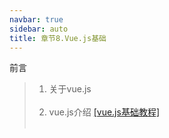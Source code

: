 ```yaml
---
navbar: true
sidebar: auto
title: 章节8.Vue.js基础
---
```


前言
> 1. 关于vue.js <br/><br/>
> 2. vue.js介绍 <a href="https://www.runoob.com/vue2/vue-tutorial.html" target="_blank">[vue.js基础教程]</a><br/><br/>